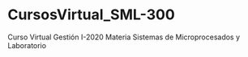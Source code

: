 # CursosVirtual_SML-300
Curso Virtual Gestión I-2020 Materia Sistemas de Microprocesados y Laboratorio
